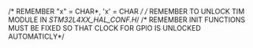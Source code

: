  /* REMEMBER "x" = CHAR*, 'x' = CHAR */
 /* REMEMBER TO UNLOCK TIM MODULE IN *STM32L4XX_HAL_CONF.H*/
 /* REMEMBER INIT FUNCTIONS MUST BE FIXED SO THAT CLOCK FOR GPIO IS UNLOCKED AUTOMATICLY*/
